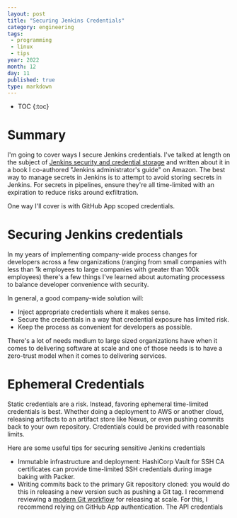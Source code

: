 ```yaml
---
layout: post
title: "Securing Jenkins Credentials"
category: engineering
tags:
 - programming
 - linux
 - tips
year: 2022
month: 12
day: 11
published: true
type: markdown
---
```


* TOC
{:toc}

# Summary

I'm going to cover ways I secure Jenkins credentials.  I've talked at length on
the subject of [Jenkins security and credential storage][script-console] and
written about it in a book I co-authored "Jenkins administrator's guide" on
Amazon.  The best way to manage secrets in Jenkins is to attempt to avoid
storing secrets in Jenkins.  For secrets in pipelines, ensure they're all
time-limited with an expiration to reduce risks around exfiltration.

One way I'll cover is with GitHub App scoped credentials.

# Securing Jenkins credentials

In my years of implementing company-wide process changes for developers across a
few organizations (ranging from small companies with less than 1k employees to
large companies with greater than 100k employees) there's a few things I've
learned about automating processess to balance developer convenience with
security.

In general, a good company-wide solution will:

- Inject appropriate credentials where it makes sense.
- Secure the credentials in a way that credential exposure has limited risk.
- Keep the process as convenient for developers as possible.

There's a lot of needs medium to large sized organizations have when it comes to
delivering software at scale and one of those needs is to have a zero-trust
model when it comes to delivering services.

# Ephemeral Credentials

Static credentials are a risk.  Instead, favoring ephemeral time-limited
credentials is best.  Whether doing a deployment to AWS or another cloud,
releasing artifacts to an artifact store like Nexus, or even pushing commits
back to your own repository.  Credentials could be provided with reasonable
limits.

Here are some useful tips for securing sensitive Jenkins credentials

- Immutable infrastructure and deployment: HashiCorp Vault for SSH CA
  certificates can provide time-limited SSH credentials during image baking with
  Packer.
- Writing commits back to the primary Git repository cloned: you would do this
  in releasing a new version such as pushing a Git tag.  I recommend reviewing a
  [modern Git workflow][glew] for releasing at scale.  For this, I recommend
  relying on GitHub App authentication.  The API credentials

[glew]: https://sam.gleske.net/blog/engineering/2019/11/12/git-low-effort-workflow.html
[script-console]: https://www.youtube.com/watch?v=qaUPESDcsGg
